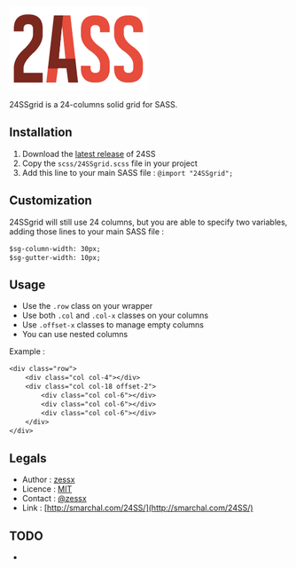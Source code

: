 ![24SSgrid](24SSgrid.png)

24SSgrid is a 24-columns solid grid for SASS.

Installation
------------
1. Download the [latest release](https://github.com/zessx/24SSgrid/releases) of 24SS
2. Copy the `scss/24SSgrid.scss` file in your project
3. Add this line to your main SASS file : `@import "24SSgrid";`

Customization
-------------
24SSgrid will still use 24 columns, but you are able to specify two variables, adding those lines to your main SASS file :

    $sg-column-width: 30px;
    $sg-gutter-width: 10px;

Usage
-----
- Use the `.row` class on your wrapper
- Use both `.col` and `.col-x` classes on your columns
- Use `.offset-x` classes to manage empty columns
- You can use nested columns

Example :

    <div class="row">
        <div class="col col-4"></div>
        <div class="col col-18 offset-2">
            <div class="col col-6"></div>
            <div class="col col-6"></div>
            <div class="col col-6"></div>
        </div>
    </div>

Legals
------
- Author : [zessx](https://github.com/zessx)
- Licence : [MIT](http://opensource.org/licenses/MIT) 
- Contact : [@zessx](https://twitter.com/zessx)
- Link  : [http://smarchal.com/24SS/](http://smarchal.com/24SS/)

TODO
----
- 
